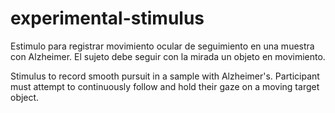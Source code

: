 # experimental-stimulus
Estimulo para registrar movimiento ocular de seguimiento en una muestra con Alzheimer. El sujeto debe seguir con la mirada un objeto en movimiento.

Stimulus to record smooth pursuit in a sample with Alzheimer's. Participant must attempt to continuously follow and hold their gaze on a moving target object.
